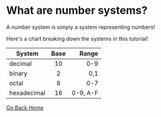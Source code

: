 # What are number systems?

A number system is simply a system representing numbers!

Here's a chart breaking down the systems in this tutorial!

| System        | Base          | Range       |
| ------------- |:-------------:|------------:|
| decimal       | 10            | 0-9         |
| binary        | 2             | 0,1         |
| octal         | 8             | 0-7         |
| hexadecimal   | 16            | 0-9, A-F    |

[Go Back Home](https://github.com/hannahandboba/FinalTutorial)
